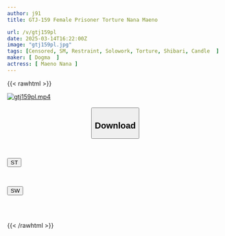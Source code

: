 ```yaml
---
author: j91
title: GTJ-159 Female Prisoner Torture Nana Maeno

url: /v/gtj159pl
date: 2025-03-14T16:22:00Z
image: "gtj159pl.jpg"
tags: [Censored, SM, Restraint, Solowork, Torture, Shibari, Candle	]
maker: [ Dogma  ]
actress: [ Maeno Nana ]
---
```



{{< rawhtml >}}

<div class="video" data-videoid="g1xqazaX9RhqK02">
    <a href="javascript:;">
        <img src="/v/gtj159pl/gtj159pl.jpg" width="WIDTH" height="HEIGHT" alt="gtj159pl.mp4" loading="lazy">
    </a>
</div>

<script type="text/javascript" src="https://j91.asia/asset/on-demand-st.js"></script>

<br>
  <link rel="stylesheet" href="https://j91.asia/asset/bs5.css">
  
  <center>
  <button class="btn btn-primary" type="button" data-bs-toggle="collapse" data-bs-target=".multi-collapse" aria-expanded="false" aria-controls="multiCollapseExample1 multiCollapseExample2"><h2>Download</h2></button></center>
</p>
<div class="row">
  <div class="col">
    <div class="collapse multi-collapse" id="multiCollapseExample1">
      <div class="card card-body">
	      	      <br>
<div class="buttons">  
<p><a href="/v/gtj159pl/st.html" target="_blank"><button class="btn-hover color-3"><i class="fa fa-download"></i> ST</button></a></p></div>
    </div>
  </div>
</div>
  <div class="col">
    <div class="collapse multi-collapse" id="multiCollapseExample2">
      <div class="card card-body">
	      <br>
<div class="buttons">
<p><a href="/v/gtj159pl/sw.html" target="_blank"><button class="btn-hover color-2"><i class="fa fa-download"></i> SW</button></a></p></div>
<br><br>
      </div>
    </div>
  </div>
</div>

{{< /rawhtml >}}